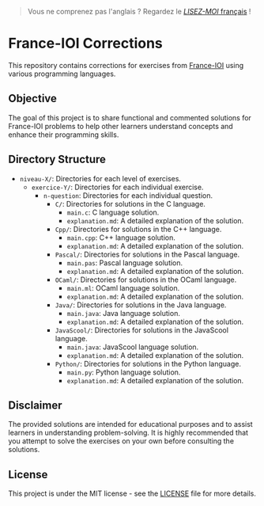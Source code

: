 > Vous ne comprenez pas l'anglais ? Regardez le [*LISEZ-MOI* français](./README.md) !

# France-IOI Corrections

This repository contains corrections for exercises from [France-IOI](http://www.france-ioi.org/) using various programming languages.

## Objective

The goal of this project is to share functional and commented solutions for France-IOI problems to help other learners understand concepts and enhance their programming skills.

## Directory Structure

- `niveau-X/`: Directories for each level of exercises.
  - `exercice-Y/`: Directories for each individual exercise.
    - `n-question`: Directories for each individual question.
      - `C/`: Directories for solutions in the C language.
        - `main.c`: C language solution.
        - `explanation.md`: A detailed explanation of the solution.
      - `Cpp/`: Directories for solutions in the C++ language.
        - `main.cpp`: C++ language solution.
        - `explanation.md`: A detailed explanation of the solution.
      - `Pascal/`: Directories for solutions in the Pascal language.
        - `main.pas`: Pascal language solution.
        - `explanation.md`: A detailed explanation of the solution.
      - `OCaml/`: Directories for solutions in the OCaml language.
        - `main.ml`: OCaml language solution.
        - `explanation.md`: A detailed explanation of the solution.
      - `Java/`: Directories for solutions in the Java language.
        - `main.java`: Java language solution.
        - `explanation.md`: A detailed explanation of the solution.
      - `JavaScool/`: Directories for solutions in the JavaScool language.
        - `main.java`: JavaScool language solution.
        - `explanation.md`: A detailed explanation of the solution.
      - `Python/`: Directories for solutions in the Python language.
        - `main.py`: Python language solution.
        - `explanation.md`: A detailed explanation of the solution.

## Disclaimer

The provided solutions are intended for educational purposes and to assist learners in understanding problem-solving. It is highly recommended that you attempt to solve the exercises on your own before consulting the solutions.

## License

This project is under the MIT license - see the [LICENSE](LICENSE) file for more details.

